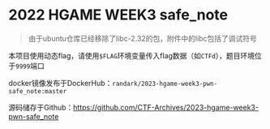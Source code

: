 # 2022 HGAME WEEK3 safe_note

> 由于ubuntu仓库已经移除了libc-2.32的包，附件中的libc包括了调试符号

本项目使用动态flag，请使用`$FLAG`环境变量传入flag数据（如`CTFd`），题目环境位于`9999`端口

docker镜像发布于DockerHub：`randark/2023-hgame-week3-pwn-safe_note:master`

源码储存于Github：https://github.com/CTF-Archives/2023-hgame-week3-pwn-safe_note